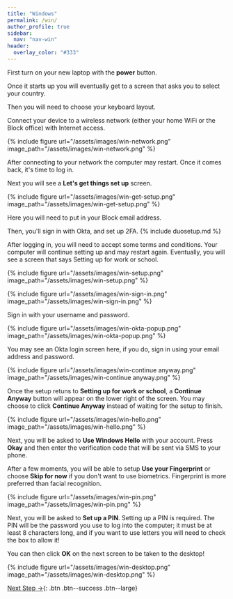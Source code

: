 ```yaml
---
title: "Windows"
permalink: /win/
author_profile: true
sidebar:
  nav: "nav-win"
header:
  overlay_color: "#333"
---
```


First turn on your new laptop with the __power__ button.

Once it starts up you will eventually get to a screen that asks you to select your country.

Then you will need to choose your keyboard layout.

Connect your device to a wireless network (either your home WiFi or the Block office) with Internet access.

{% include figure url="/assets/images/win-network.png" image_path="/assets/images/win-network.png" %}

After connecting to your network the computer may restart. Once it comes back, it's time to log in.

Next you will see a __Let's get things set up__ screen.

{% include figure url="/assets/images/win-get-setup.png" image_path="/assets/images/win-get-setup.png" %}

Here you will need to put in your Block email address. 

Then, you'll sign in with Okta, and set up 2FA.
{% include duosetup.md %}

After logging in, you will need to accept some terms and conditions. Your computer will continue setting up and may restart again. Eventually, you will see a screen that says Setting up for work or school.

{% include figure url="/assets/images/win-setup.png" image_path="/assets/images/win-setup.png" %}

{% include figure url="/assets/images/win-sign-in.png" image_path="/assets/images/win-sign-in.png" %}

Sign in with your username and password.

{% include figure url="/assets/images/win-okta-popup.png" image_path="/assets/images/win-okta-popup.png" %}

You may see an Okta login screen here, if you do, sign in using your email address and password.

{% include figure url="/assets/images/win-continue anyway.png" image_path="/assets/images/win-continue anyway.png" %}

Once the setup retuns to __Setting up for work or school__, a __Continue Anyway__ button will appear on the lower right of the screen. You may choose to click __Continue Anyway__ instead of waiting for the setup to finish.

{% include figure url="/assets/images/win-hello.png" image_path="/assets/images/win-hello.png" %}

Next, you will be asked to __Use Windows Hello__ with your account. Press __Okay__ and then enter the verification code that will be sent via SMS to your phone.

After a few moments, you will be able to setup __Use your Fingerprint__ or choose __Skip for now__ if you don't want to use biometrics. Fingerprint is more preferred than facial recognition.

{% include figure url="/assets/images/win-pin.png" image_path="/assets/images/win-pin.png" %}

Next, you will be asked to __Set up a PIN__. Setting up a PIN is required. The PIN will be the password you use to log into the computer; it must be at least 8 characters long, and if you want to use letters you will need to check the box to allow it!

You can then click __OK__ on the next screen to be taken to the desktop!

{% include figure url="/assets/images/win-desktop.png" image_path="/assets/images/win-desktop.png" %}

[Next Step &rarr;](/win-chrome){: .btn .btn--success .btn--large}
